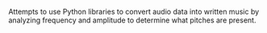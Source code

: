 Attempts to use Python libraries to convert audio data into written music by analyzing frequency and amplitude to determine what pitches are present.
